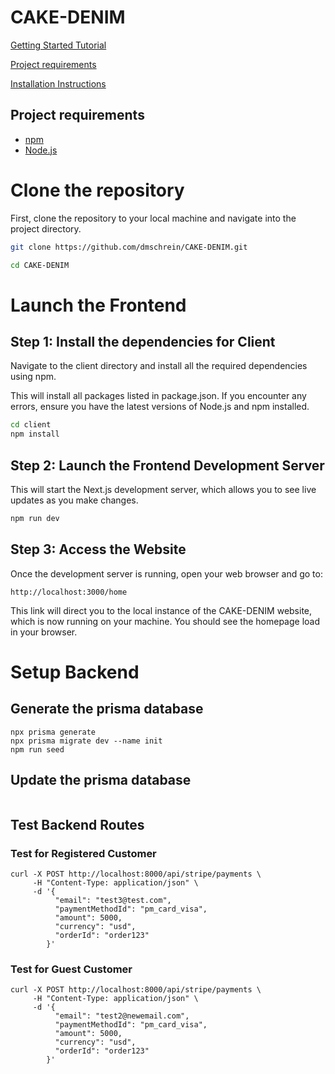 # CAKE-DENIM

[Getting Started Tutorial](https://www.youtube.com/watch?v=ddKQ8sZo_v8&t=657s)

[Project requirements](#project-requirements)

[Installation Instructions](#installation-instructions)

## Project requirements

- [npm](https://docs.npmjs.com/downloading-and-installing-node-js-and-npm)
- [Node.js](https://nodejs.org/en)

# Clone the repository

First, clone the repository to your local machine and navigate into the project directory.

```bash
git clone https://github.com/dmschrein/CAKE-DENIM.git

cd CAKE-DENIM
```

# Launch the Frontend

## Step 1: Install the dependencies for Client

Navigate to the client directory and install all the required dependencies using npm.

This will install all packages listed in package.json. If you encounter any errors, ensure you have the latest versions of Node.js and npm installed.

```bash
cd client
npm install
```

## Step 2: Launch the Frontend Development Server

This will start the Next.js development server, which allows you to see live updates as you make changes.

```bash
npm run dev
```

## Step 3: Access the Website

Once the development server is running, open your web browser and go to:

```
http://localhost:3000/home
```

This link will direct you to the local instance of the CAKE-DENIM website, which is now running on your machine. You should see the homepage load in your browser.

# Setup Backend

## Generate the prisma database

```
npx prisma generate
npx prisma migrate dev --name init
npm run seed
```

## Update the prisma database

```

```

## Test Backend Routes

### Test for Registered Customer

```
curl -X POST http://localhost:8000/api/stripe/payments \
     -H "Content-Type: application/json" \
     -d '{
          "email": "test3@test.com",
          "paymentMethodId": "pm_card_visa",
          "amount": 5000,
          "currency": "usd",
          "orderId": "order123"
        }'
```

### Test for Guest Customer

```
curl -X POST http://localhost:8000/api/stripe/payments \
     -H "Content-Type: application/json" \
     -d '{
          "email": "test2@newemail.com",
          "paymentMethodId": "pm_card_visa",
          "amount": 5000,
          "currency": "usd",
          "orderId": "order123"
        }'
```
